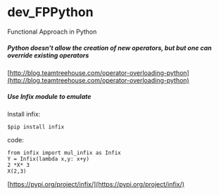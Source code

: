 # dev_FPPython
Functional Approach in Python

##### Python doesn't allow the creation of new operators, but but one can override existing operators
[http://blog.teamtreehouse.com/operator-overloading-python](http://blog.teamtreehouse.com/operator-overloading-python) <br/>

##### Use Infix module to emulate
Install infix: <br/>
```
$pip install infix
```

code:
```
from infix import mul_infix as Infix
Y = Infix(lambda x,y: x+y)
2 *X* 3
X(2,3)
```
[https://pypi.org/project/infix/](https://pypi.org/project/infix/) <br/>
